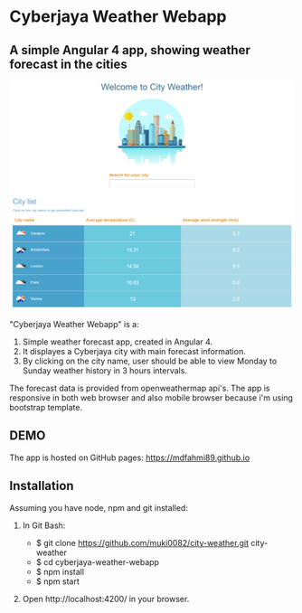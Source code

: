 # Cyberjaya Weather Webapp

## A simple Angular 4 app, showing weather forecast in the cities

![Alt text](assets/img/appPrintScreen.png?raw=true "App Printscreen")

"Cyberjaya Weather Webapp" is a:
1.  Simple weather forecast app, created in Angular 4.
2.  It displayes a Cyberjaya city with main forecast information.
3.  By clicking on the city name, user should be able to view Monday to Sunday weather history in 3 hours intervals.

The forecast data is provided from openweathermap api's.
The app is responsive in both web browser and also mobile browser because i'm using bootstrap template.


## DEMO

The app is hosted on GitHub pages: https://mdfahmi89.github.io


## Installation

Assuming you have node, npm and git installed:

1. In Git Bash:
    - $ git clone https://github.com/muki0082/city-weather.git city-weather
    - $ cd cyberjaya-weather-webapp
    - $ npm install
    - $ npm start
    
2. Open http://localhost:4200/ in your browser.
